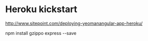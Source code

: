 # Heroku kickstart

http://www.sitepoint.com/deploying-yeomanangular-app-heroku/

npm install gzippo express --save

